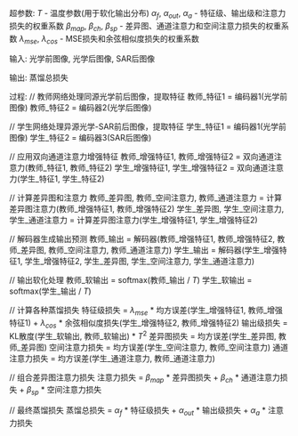 超参数:
$T$ - 温度参数(用于软化输出分布)
$\alpha_{f}$, $\alpha_{out}$, $\alpha_{a}$ - 特征级、输出级和注意力损失的权重系数
$\beta_{map}$, $\beta_{ch}$, $\beta_{sp}$ - 差异图、通道注意力和空间注意力损失的权重系数
$\lambda_{mse}$, $\lambda_{cos}$ - MSE损失和余弦相似度损失的权重系数

输入:
光学前图像, 光学后图像, SAR后图像

输出:
蒸馏总损失

过程:
// 教师网络处理同源光学前后图像，提取特征
教师_特征1 = 编码器1(光学前图像)
教师_特征2 = 编码器2(光学后图像)

// 学生网络处理异源光学-SAR前后图像，提取特征
学生_特征1 = 编码器1(光学前图像)
学生_特征2 = 编码器3(SAR后图像)

// 应用双向通道注意力增强特征
教师_增强特征1, 教师_增强特征2 = 双向通道注意力(教师_特征1, 教师_特征2)
学生_增强特征1, 学生_增强特征2 = 双向通道注意力(学生_特征1, 学生_特征2)

// 计算差异图和注意力
教师_差异图, 教师_空间注意力, 教师_通道注意力 = 计算差异图注意力(教师_增强特征1, 教师_增强特征2)
学生_差异图, 学生_空间注意力, 学生_通道注意力 = 计算差异图注意力(学生_增强特征1, 学生_增强特征2)

// 解码器生成输出预测
教师_输出 = 解码器(教师_增强特征1, 教师_增强特征2, 教师_差异图, 教师_空间注意力, 教师_通道注意力)
学生_输出 = 解码器(学生_增强特征1, 学生_增强特征2, 学生_差异图, 学生_空间注意力, 学生_通道注意力)

// 输出软化处理
教师_软输出 = softmax(教师_输出 / $T$)
学生_软输出 = softmax(学生_输出 / $T$)

// 计算各种蒸馏损失
特征级损失 = $\lambda_{mse}$ * 均方误差(学生_增强特征1, 教师_增强特征1) + $\lambda_{cos}$ * 余弦相似度损失(学生_增强特征2, 教师_增强特征2)
输出级损失 = KL散度(学生_软输出, 教师_软输出) * $T^{2}$
差异图损失 = 均方误差(学生_差异图, 教师_差异图)
空间注意力损失 = 均方误差(学生_空间注意力, 教师_空间注意力)
通道注意力损失 = 均方误差(学生_通道注意力, 教师_通道注意力)

// 组合差异图注意力损失
注意力损失 = $\beta_{map}$ * 差异图损失 + $\beta_{ch}$ * 通道注意力损失 + $\beta_{sp}$ * 空间注意力损失

// 最终蒸馏损失
蒸馏总损失 = $\alpha_{f}$ * 特征级损失 + $\alpha_{out}$ * 输出级损失 + $\alpha_{a}$ * 注意力损失 